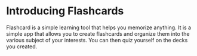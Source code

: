 # Introducing Flashcards

Flashcard is a simple learning tool that helps you memorize anything. It is a simple app that allows you to create flashcards and organize them into the various subject of your interests. You can then quiz yourself on the decks you created.
